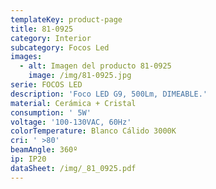 ```yaml
---
templateKey: product-page
title: 81-0925
category: Interior
subcategory: Focos Led
images:
  - alt: Imagen del producto 81-0925
    image: /img/81-0925.jpg
serie: FOCOS LED
description: 'Foco LED G9, 500Lm, DIMEABLE.'
material: Cerámica + Cristal
consumption: ' 5W'
voltage: '100-130VAC, 60Hz'
colorTemperature: Blanco Cálido 3000K
cri: ' >80'
beamAngle: 360º
ip: IP20
dataSheet: /img/_81_0925.pdf
---
```


